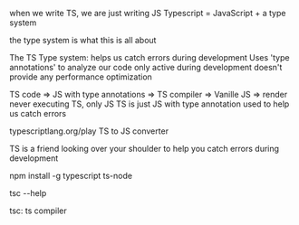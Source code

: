 when we write TS, we are just writing JS
Typescript = JavaScript + a type system 

the type system is what this is all about 

The TS Type system:
  helps us catch errors during development
  Uses 'type annotations' to analyze our code
  only active during development
  doesn't provide any performance optimization

TS code => JS with type annotations => TS compiler => Vanille JS => render
  never executing TS, only JS
  TS is just JS with type annotation used to help us catch errors

typescriptlang.org/play
  TS to JS converter
  
TS is a friend looking over your shoulder to help you catch errors during development

npm install -g typescript ts-node

tsc --help 

tsc: ts compiler 






